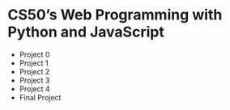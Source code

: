 # CS50’s Web Programming with Python and JavaScript

- Project 0
- Project 1
- Project 2
- Project 3
- Project 4
- Final Project
